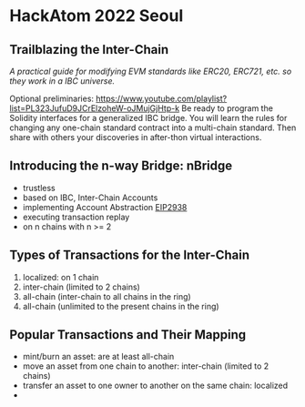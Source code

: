# HackAtom 2022 Seoul

## Trailblazing the Inter-Chain
_A practical guide for modifying EVM standards like ERC20, ERC721, etc. so they work in a IBC universe._

Optional preliminaries: https://www.youtube.com/playlist?list=PL323JufuD9JCrElzoheW-oJMujGjHtp-k
Be ready to program the Solidity interfaces for a generalized IBC bridge. You will learn the rules for changing any one-chain standard contract into a multi-chain standard. Then share with others your discoveries in after-thon virtual interactions.

## Introducing the n-way Bridge: nBridge

- trustless
- based on IBC, Inter-Chain Accounts
- implementing Account Abstraction [EIP2938](https://github.com/ethereum/EIPs/blob/master/EIPS/eip-2938.md)
- executing transaction replay
- on n chains with n >= 2

## Types of Transactions for the Inter-Chain

1. localized: on 1 chain
1. inter-chain (limited to 2 chains)
1. all-chain (inter-chain to all chains in the ring)
1. all-chain (unlimited to the present chains in the ring)

## Popular Transactions and Their Mapping

- mint/burn an asset: are at least all-chain
- move an asset from one chain to another: inter-chain (limited to 2 chains)
- transfer an asset to one owner to another on the same chain: localized
- 

